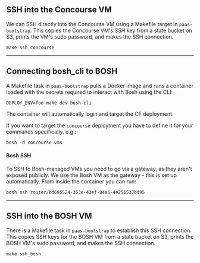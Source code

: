 ## SSH into the Concourse VM

We can SSH directly into the Concourse VM using a Makefile target in `paas-bootstrap`. This copies the Concourse VM's SSH key from a state bucket on S3, prints the VM's sudo password, and makes the SSH connection.

```
make ssh_concourse
```

---

## Connecting bosh_cli to BOSH

A Makefile task in `paas-bootstrap` pulls a Docker image and runs a container loaded with the secrets required to interact with Bosh using the CLI:

```
DEPLOY_ENV=foo make dev bosh-cli
```

The container will automatically login and target the CF deployment.

If you want to target the `concourse` deployment you have to define it for your commands specifically, e.g.:

```
bosh -d concourse vms
```

#### Bosh SSH

To SSH to Bosh-managed VMs you need to go via a gateway, as they aren't exposed publicly. We use the Bosh VM as the gateway - this is set up automatically. From inside the container you can run:

```
bosh ssh router/bd695524-353e-43ef-84a6-4e256537bd95
```

---

## SSH into the BOSH VM

There is a Makefile task in `paas-bootstrap` to establish this SSH connection.  This copies SSH keys for the BOSH VM from a state bucket on S3, prints the BOSH VM's sudo password, and makes the SSH connection.

```
make ssh_bosh
```
